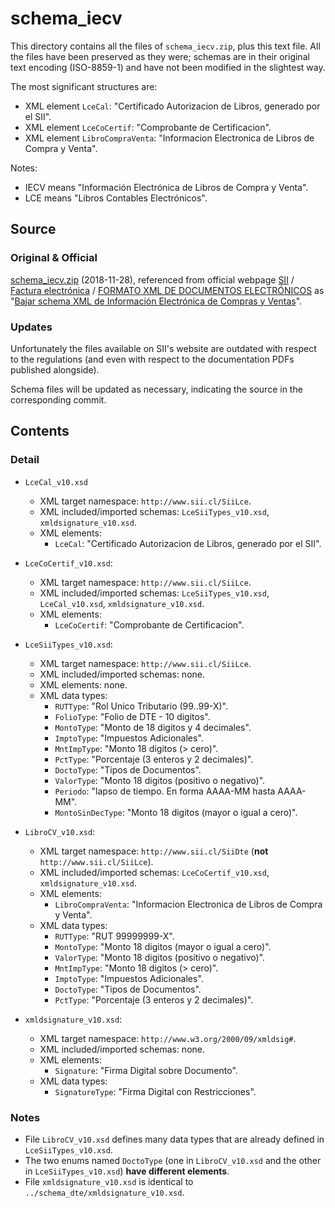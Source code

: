 # schema_iecv

This directory contains all the files of `schema_iecv.zip`, plus this text file.
All the files have been preserved as they were; schemas are in their original text encoding
(ISO-8859-1) and have not been modified in the slightest way.

The most significant structures are:
- XML element `LceCal`: "Certificado Autorizacion de Libros, generado por el SII".
- XML element `LceCoCertif`: "Comprobante de Certificacion".
- XML element `LibroCompraVenta`: "Informacion Electronica de Libros de Compra y Venta".

Notes:
- IECV means "Información Electrónica de Libros de Compra y Venta".
- LCE means "Libros Contables Electrónicos".


## Source


### Original & Official

[schema_iecv.zip](http://www.sii.cl/factura_electronica/schema_iecv.zip) (2018-11-28),
referenced from official webpage
[SII](http://www.sii.cl)
/ [Factura electrónica](http://www.sii.cl/servicios_online/1039-.html)
/ [FORMATO XML DE DOCUMENTOS ELECTRÓNICOS](http://www.sii.cl/factura_electronica/formato_xml.htm)
as
"[Bajar schema XML de Información Electrónica de Compras y Ventas](http://www.sii.cl/factura_electronica/schema_iecv.zip)".


### Updates

Unfortunately the files available on SII's website are outdated with respect to the regulations
(and even with respect to the documentation PDFs published alongside).

Schema files will be updated as necessary, indicating the source in the corresponding commit.


## Contents


### Detail

- `LceCal_v10.xsd`
  - XML target namespace: `http://www.sii.cl/SiiLce`.
  - XML included/imported schemas: `LceSiiTypes_v10.xsd`, `xmldsignature_v10.xsd`.
  - XML elements:
    - `LceCal`: "Certificado Autorizacion de Libros, generado por el SII".

- `LceCoCertif_v10.xsd`:
  - XML target namespace: `http://www.sii.cl/SiiLce`.
  - XML included/imported schemas: `LceSiiTypes_v10.xsd`, `LceCal_v10.xsd`, `xmldsignature_v10.xsd`.
  - XML elements:
    - `LceCoCertif`: "Comprobante de Certificacion".

- `LceSiiTypes_v10.xsd`:
  - XML target namespace: `http://www.sii.cl/SiiLce`.
  - XML included/imported schemas: none.
  - XML elements: none.
  - XML data types:
    - `RUTType`: "Rol Unico Tributario (99..99-X)".
    - `FolioType`: "Folio de DTE - 10 digitos".
    - `MontoType`: "Monto de 18 digitos y 4 decimales".
    - `ImptoType`: "Impuestos Adicionales".
    - `MntImpType`: "Monto 18 digitos (> cero)".
    - `PctType`: "Porcentaje (3 enteros y 2 decimales)".
    - `DoctoType`: "Tipos de Documentos".
    - `ValorType`: "Monto 18 digitos (positivo o negativo)".
    - `Periodo`: "lapso de tiempo. En forma AAAA-MM hasta AAAA-MM".
    - `MontoSinDecType`: "Monto 18 digitos (mayor o igual a cero)".

- `LibroCV_v10.xsd`:
  - XML target namespace: `http://www.sii.cl/SiiDte` (**not** `http://www.sii.cl/SiiLce`).
  - XML included/imported schemas: `LceCoCertif_v10.xsd`, `xmldsignature_v10.xsd`.
  - XML elements:
    - `LibroCompraVenta`: "Informacion Electronica de Libros de Compra y Venta".
  - XML data types:
    - `RUTType`: "RUT 99999999-X".
    - `MontoType`: "Monto 18 digitos (mayor o igual a cero)".
    - `ValorType`: "Monto 18 digitos (positivo o negativo)".
    - `MntImpType`: "Monto 18 digitos (> cero)".
    - `ImptoType`: "Impuestos Adicionales".
    - `DoctoType`: "Tipos de Documentos".
    - `PctType`: "Porcentaje (3 enteros y 2 decimales)".

- `xmldsignature_v10.xsd`:
  - XML target namespace: `http://www.w3.org/2000/09/xmldsig#`.
  - XML included/imported schemas: none.
  - XML elements:
    - `Signature`: "Firma Digital sobre Documento".
  - XML data types:
    - `SignatureType`: "Firma Digital con Restricciones".


### Notes

- File `LibroCV_v10.xsd` defines many data types that are already defined in `LceSiiTypes_v10.xsd`.
- The two enums named `DoctoType` (one in `LibroCV_v10.xsd` and the other in `LceSiiTypes_v10.xsd`)
  **have different elements**.
- File `xmldsignature_v10.xsd` is identical to `../schema_dte/xmldsignature_v10.xsd`.
